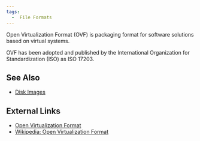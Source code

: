 ```yaml
---
tags:
  -  File Formats
---
```

Open Virtualization Format (OVF) is packaging format for software
solutions based on virtual systems.

OVF has been adopted and published by the International Organization for
Standardization (ISO) as ISO 17203.

## See Also

- [Disk Images](disk_images.md)

## External Links

- [Open Virtualization Format](http://www.dmtf.org/standards/ovf)
- [Wikipedia: Open Virtualization
  Format](https://en.wikipedia.org/wiki/Open_Virtualization_Format)

